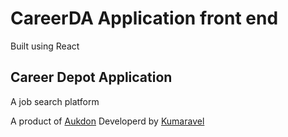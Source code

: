# CareerDA Application front end
Built using React

## Career Depot Application
A job search platform

A product of [Aukdon](https://aukdon.com)
Developerd by [Kumaravel](https://kumaravelsundar.com)